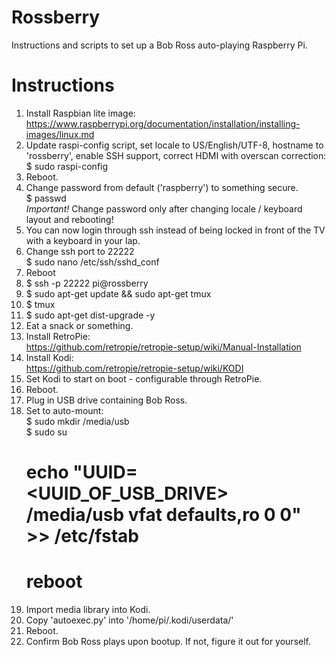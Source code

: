 # Rossberry
Instructions and scripts to set up a Bob Ross auto-playing Raspberry Pi.

# Instructions
1. Install Raspbian lite image:
   https://www.raspberrypi.org/documentation/installation/installing-images/linux.md
2. Update raspi-config script,
          set locale to US/English/UTF-8,
          hostname to 'rossberry',
          enable SSH support,
          correct HDMI with overscan correction:  
   $ sudo raspi-config
3. Reboot.
4. Change password from default ('raspberry') to something secure.  
   $ passwd  
   *Important!* Change password only after changing locale / keyboard layout and rebooting!
5. You can now login through ssh instead of being locked in front of the TV
   with a keyboard in your lap.
6. Change ssh port to 22222  
   $ sudo nano /etc/ssh/sshd_conf
7. Reboot
8. $ ssh -p 22222 pi@rossberry
9. $ sudo apt-get update && sudo apt-get tmux
10. $ tmux
11. $ sudo apt-get dist-upgrade -y
12. Eat a snack or something.
13. Install RetroPie:  
    https://github.com/retropie/retropie-setup/wiki/Manual-Installation
14. Install Kodi:  
    https://github.com/retropie/retropie-setup/wiki/KODI
15. Set Kodi to start on boot - configurable through RetroPie.
16. Reboot.
17. Plug in USB drive containing Bob Ross.
18. Set to auto-mount:  
    $ sudo mkdir /media/usb  
    $ sudo su  
    # echo "UUID=<UUID_OF_USB_DRIVE> /media/usb vfat defaults,ro 0 0" >> /etc/fstab  
    # reboot
19. Import media library into Kodi.
20. Copy 'autoexec.py' into '/home/pi/.kodi/userdata/'
21. Reboot.
22. Confirm Bob Ross plays upon bootup. If not, figure it out for yourself.

